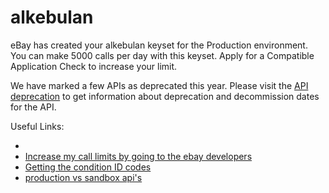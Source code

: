 # alkebulan


eBay has created your alkebulan keyset for the Production environment. You can make 5000 calls per day with this keyset. Apply for a Compatible Application Check to increase your limit.

We have marked a few APIs as deprecated this year. Please visit the [API deprecation](https://developer.ebay.com/docs/api-deprecation) to get information about deprecation and decommission dates for the API. 

Useful Links:
- [](https://developer.ebay.com/devzone/xml/docs/reference/ebay/extra/additm.rqst.itm.pymntmthds.html)
- [Increase my call limits by going to the ebay developers](https://developer.ebay.com/my/support/tickets?tab=app-check)
- [Getting the condition ID codes](https://developer.ebay.com/DevZone/guides/features-guide/default.html#development/desc-itemcondition.html#UsingConditionIDtoSpecifyanItemsConditio)
- [production vs sandbox api's](https://forums.developer.ebay.com/questions/3733/what-is-the-sanbox-url-for-testing-the-app.html)